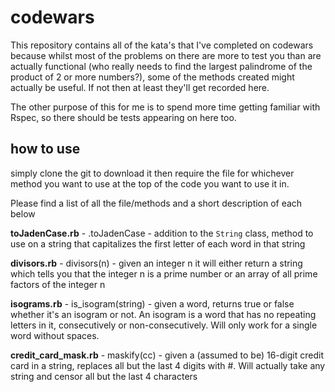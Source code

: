 # codewars

This repository contains all of the kata's that I've completed on codewars because whilst most of the problems on there are more to test you than are actually functional (who really needs to find the largest palindrome of the product of 2 or more numbers?), some of the methods created might actually be useful. If not then at least they'll get recorded here.

The other purpose of this for me is to spend more time getting familiar with Rspec, so there should be tests appearing on here too.

## how to use

simply clone the git to download it then require the file for whichever method you want to use at the top of the code you want to use it in. 

Please find a list of all the file/methods and a short description of each below

**toJadenCase.rb** - .toJadenCase - addition to the ```String``` class, method to use on a string that capitalizes the first letter of each word in that string

**divisors.rb** - divisors(n) - given an integer n it will either return a string which tells you that the integer n is a prime number or an array of all prime factors of the integer n

**isograms.rb** - is_isogram(string) - given a word, returns true or false whether it's an isogram or not. An isogram is a word that has no repeating letters in it, consecutively or non-consecutively. Will only work for a single word without spaces.

**credit_card_mask.rb** - maskify(cc) - given a (assumed to be) 16-digit credit card in a string, replaces all but the last 4 digits with #. Will actually take any string and censor all but the last 4 characters